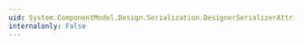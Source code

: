 ```yaml
---
uid: System.ComponentModel.Design.Serialization.DesignerSerializerAttribute.#ctor(System.String,System.Type)
internalonly: False
---
```

